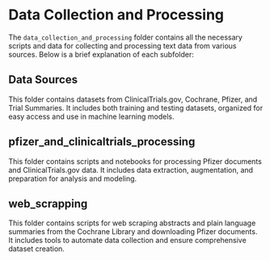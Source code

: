 # Data Collection and Processing

The `data_collection_and_processing` folder contains all the necessary scripts and data for collecting and processing text data from various sources. Below is a brief explanation of each subfolder:

## Data Sources

This folder contains datasets from ClinicalTrials.gov, Cochrane, Pfizer, and Trial Summaries. It includes both training and testing datasets, organized for easy access and use in machine learning models.

## pfizer_and_clinicaltrials_processing

This folder contains scripts and notebooks for processing Pfizer documents and ClinicalTrials.gov data. It includes data extraction, augmentation, and preparation for analysis and modeling.

## web_scrapping

This folder contains scripts for web scraping abstracts and plain language summaries from the Cochrane Library and downloading Pfizer documents. It includes tools to automate data collection and ensure comprehensive dataset creation.

